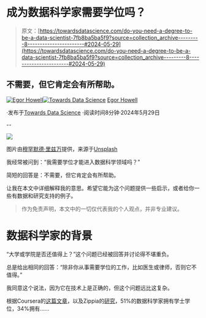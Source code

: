 # 成为数据科学家需要学位吗？

> 原文：[https://towardsdatascience.com/do-you-need-a-degree-to-be-a-data-scientist-7fb8ba5ba5f9?source=collection_archive---------8-----------------------#2024-05-29](https://towardsdatascience.com/do-you-need-a-degree-to-be-a-data-scientist-7fb8ba5ba5f9?source=collection_archive---------8-----------------------#2024-05-29)

## 不需要，但它肯定会有所帮助。

[](https://medium.com/@egorhowell?source=post_page---byline--7fb8ba5ba5f9--------------------------------)[![Egor Howell](../Images/1f796e828f1625440467d01dcc3e40cd.png)](https://medium.com/@egorhowell?source=post_page---byline--7fb8ba5ba5f9--------------------------------)[](https://towardsdatascience.com/?source=post_page---byline--7fb8ba5ba5f9--------------------------------)[![Towards Data Science](../Images/a6ff2676ffcc0c7aad8aaf1d79379785.png)](https://towardsdatascience.com/?source=post_page---byline--7fb8ba5ba5f9--------------------------------) [Egor Howell](https://medium.com/@egorhowell?source=post_page---byline--7fb8ba5ba5f9--------------------------------)

·发布于[Towards Data Science](https://towardsdatascience.com/?source=post_page---byline--7fb8ba5ba5f9--------------------------------) ·阅读时间8分钟·2024年5月29日

--

![](../Images/75b28f031e2e9c5116395cf60d671b4b.png)

图片由[穆罕默德·里兹万](https://unsplash.com/@rizsam?utm_source=medium&utm_medium=referral)提供，来源于[Unsplash](https://unsplash.com/?utm_source=medium&utm_medium=referral)

我经常被问到：“我需要学位才能进入数据科学领域吗？”

简短的回答是：不需要，但它肯定会有所帮助。

让我在本文中详细解释我的意思。希望它能为这个问题提供一些启示，或者给你一些有数据和研究支持的例子。

> 作为免责声明，本文中的一切仅代表我的个人观点，并非专业建议。

# 数据科学家的背景

“大学或学院是否还值得上？”这个问题已经被回答并讨论得不堪重负。

总是给出相同的回答：“除非你从事需要学位的工作，比如医生或律师，否则它不值得。”

我同意这个说法，因为它在技术上是正确的，但这个问题远比这复杂。

根据Coursera的[这篇文章](https://www.coursera.org/articles/data-scientist-salary)，以及Zippia的[研究](https://www.zippia.com/data-scientist-jobs/education/)，51%的数据科学家拥有学士学位，34%拥有……

